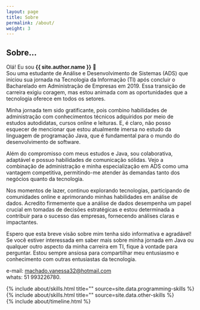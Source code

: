 ```yaml
---
layout: page
title: Sobre
permalink: /about/
weight: 3
---
```


## **Sobre...**

Olá! Eu sou **{{ site.author.name }}** :wave:<br> 
Sou uma estudante de Análise e Desenvolvimento de Sistemas (ADS) que iniciou sua jornada na Tecnologia da Informação (TI) após concluir o Bacharelado em Administração de Empresas em 2019. Essa transição de carreira exigiu coragem, mas estou animada com as oportunidades que a tecnologia oferece em todos os setores.

Minha jornada tem sido gratificante, pois combino habilidades de administração com conhecimentos técnicos adquiridos por meio de estudos autodidatas, cursos online e leituras. E, é claro, não posso esquecer de mencionar que estou atualmente imersa no estudo da linguagem de programação Java, que é fundamental para o mundo do desenvolvimento de software.

Além do compromisso com meus estudos e Java, sou colaborativa, adaptável e possuo habilidades de comunicação sólidas. Vejo a combinação de administração e minha especialização em ADS como uma vantagem competitiva, permitindo-me atender às demandas tanto dos negócios quanto da tecnologia.

Nos momentos de lazer, continuo explorando tecnologias, participando de comunidades online e aprimorando minhas habilidades em análise de dados. Acredito firmemente que a análise de dados desempenha um papel crucial em tomadas de decisões estratégicas e estou determinada a contribuir para o sucesso das empresas, fornecendo análises claras e impactantes.

Espero que esta breve visão sobre mim tenha sido informativa e agradável! Se você estiver interessada em saber mais sobre minha jornada em Java ou qualquer outro aspecto da minha carreira em TI, fique à vontade para perguntar. Estou sempre ansiosa para compartilhar meu entusiasmo e conhecimento com outras entusiastas da tecnologia.

e-mail: machado.vanessa32@hotmail.com<br>
whats: 51 993226780.

<div class="row">
{% include about/skills.html title="" source=site.data.programming-skills %}
{% include about/skills.html title="" source=site.data.other-skills %}
</div>

<div class="row">
{% include about/timeline.html %}
</div>